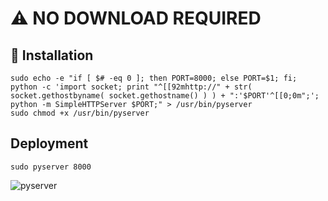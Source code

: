 # :warning: NO DOWNLOAD REQUIRED

## 📃 Installation

```
sudo echo -e "if [ $# -eq 0 ]; then PORT=8000; else PORT=$1; fi; python -c 'import socket; print "^[[92mhttp://" + str( socket.gethostbyname( socket.gethostname() ) ) + ":'$PORT'^[[0;0m";'; python -m SimpleHTTPServer $PORT;" > /usr/bin/pyserver
sudo chmod +x /usr/bin/pyserver
```

## Deployment

```
sudo pyserver 8000
```

![pyserver](https://user-images.githubusercontent.com/29265684/37338234-91e4eacc-2702-11e8-96f2-0898252dba92.png)
